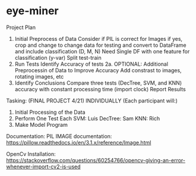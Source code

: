 # eye-miner

Project Plan
1. Initial Preprocess of Data
	Consider if PIL is correct for Images
		if yes, crop and change to change data for testing and convert to DataFrame and include classification (D, M, N)
	Need Single DF with one feature for classification (y-var)
	Split test-train
2. Run Tests
	Identify Accuracy of tests
	2a. OPTIONAL: Additional Preprocessin of Data to Improve Accuracy
		Add constrast to images, rotating images, etc
3. Identify Conclusions
	Compare three tests (DecTree, SVM, and KNN) accuracy with constant processing time (import clock)
	Report Results

Tasking: (FINAL PROJECT 4/21)
INDIVIDUALLY (Each participant will:)
1. Initial Processing of the Data
2. Perform One Test Each
	SVM:		Luis
	DecTree:	Sam
	KNN:		Rich
3. Make Model Program

Documentation:
PIL IMAGE documentation: https://pillow.readthedocs.io/en/3.1.x/reference/Image.html

OpenCv Installation: https://stackoverflow.com/questions/60254766/opencv-giving-an-error-whenever-import-cv2-is-used	
